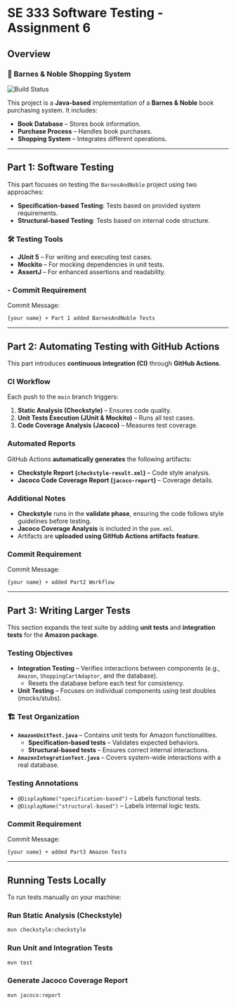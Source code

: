 # SE 333 Software Testing - Assignment 6

## Overview

### 🛒 Barnes & Noble Shopping System
![Build Status](https://github.com/brudaw1/Assignment6_code/actions/workflows/SE333_CI.yml/badge.svg)

This project is a **Java-based** implementation of a **Barnes & Noble** book purchasing system. It includes:
-  **Book Database** – Stores book information.
-  **Purchase Process** – Handles book purchases.
-  **Shopping System** – Integrates different operations.

---

## Part 1: Software Testing

This part focuses on testing the `BarnesAndNoble` project using two approaches:
- **Specification-based Testing**: Tests based on provided system requirements.
- **Structural-based Testing**: Tests based on internal code structure.

### 🛠 Testing Tools
- **JUnit 5** – For writing and executing test cases.
- **Mockito** – For mocking dependencies in unit tests.
- **AssertJ** – For enhanced assertions and readability.

### - Commit Requirement
Commit Message:
```
{your name} + Part 1 added BarnesAndNoble Tests
```

---

## Part 2: Automating Testing with GitHub Actions

This part introduces **continuous integration (CI)** through **GitHub Actions**.

###  CI Workflow
Each push to the `main` branch triggers:
1. **Static Analysis (Checkstyle)** – Ensures code quality.
2. **Unit Tests Execution (JUnit & Mockito)** – Runs all test cases.
3. **Code Coverage Analysis (Jacoco)** – Measures test coverage.

###  Automated Reports
GitHub Actions **automatically generates** the following artifacts:
-  **Checkstyle Report (`checkstyle-result.xml`)** – Code style analysis.
-  **Jacoco Code Coverage Report (`jacoco-report`)** – Coverage details.

###  Additional Notes
- **Checkstyle** runs in the **validate phase**, ensuring the code follows style guidelines before testing.
- **Jacoco Coverage Analysis** is included in the `pom.xml`.
- Artifacts are **uploaded using GitHub Actions artifacts feature**.

###  Commit Requirement
Commit Message:
```
{your name} + added Part2 Workflow
```

---

##  Part 3: Writing Larger Tests

This section expands the test suite by adding **unit tests** and **integration tests** for the **Amazon package**.

###  Testing Objectives
- **Integration Testing** – Verifies interactions between components (e.g., `Amazon`, `ShoppingCartAdaptor`, and the database).
    -  Resets the database before each test for consistency.
- **Unit Testing** – Focuses on individual components using test doubles (mocks/stubs).

### 🏗️ Test Organization
- **`AmazonUnitTest.java`** – Contains unit tests for Amazon functionalities.
    -  **Specification-based tests** – Validates expected behaviors.
    -  **Structural-based tests** – Ensures correct internal interactions.
- **`AmazonIntegrationTest.java`** – Covers system-wide interactions with a real database.

###  Testing Annotations
- `@DisplayName("specification-based")` – Labels functional tests.
- `@DisplayName("structural-based")` – Labels internal logic tests.

###  Commit Requirement
Commit Message:
```
{your name} + added Part3 Amazon Tests
```

---

##  Running Tests Locally

To run tests manually on your machine:

###  Run Static Analysis (Checkstyle)
```sh
mvn checkstyle:checkstyle
```

###  Run Unit and Integration Tests
```sh
mvn test
```

###  Generate Jacoco Coverage Report
```sh
mvn jacoco:report
```


